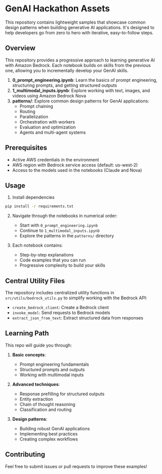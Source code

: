 # GenAI Hackathon Assets

This repository contains lightweight samples that showcase common design patterns when building generative AI applications. It's designed to help developers go from zero to hero with iterative, easy-to-follow steps.

## Overview

This repository provides a progressive approach to learning generative AI with Amazon Bedrock. Each notebook builds on skills from the previous one, allowing you to incrementally develop your GenAI skills.

1. **0_prompt_engineering.ipynb**: Learn the basics of prompt engineering, structuring prompts, and getting structured outputs
2. **1_multimodal_inputs.ipynb**: Explore working with text, images, and videos using Amazon Bedrock Nova
3. **patterns/**: Explore common design patterns for GenAI applications:
   - Prompt chaining
   - Routing
   - Parallelization
   - Orchestration with workers
   - Evaluation and optimization
   - Agents and multi-agent systems

## Prerequisites

- Active AWS credentials in the environment
- AWS region with Bedrock service access (default: us-west-2)
- Access to the models used in the notebooks (Claude and Nova)

## Usage

1. Install dependencies

```bash
pip install -r requirements.txt
```

2. Navigate through the notebooks in numerical order:
   - Start with `0_prompt_engineering.ipynb`
   - Continue to `1_multimodal_inputs.ipynb`
   - Explore the patterns in the `patterns/` directory

3. Each notebook contains:
   - Step-by-step explanations
   - Code examples that you can run
   - Progressive complexity to build your skills

## Central Utility Files

The repository includes centralized utility functions in `src/utils/bedrock_utils.py` to simplify working with the Bedrock API:

- `create_bedrock_client`: Create a Bedrock client
- `invoke_model`: Send requests to Bedrock models
- `extract_json_from_text`: Extract structured data from responses

## Learning Path

This repo will guide you through:

1. **Basic concepts**:
   - Prompt engineering fundamentals
   - Structured prompts and outputs
   - Working with multimodal inputs

2. **Advanced techniques**:
   - Response prefilling for structured outputs
   - Entity extraction
   - Chain of thought reasoning
   - Classification and routing

3. **Design patterns**:
   - Building robust GenAI applications
   - Implementing best practices
   - Creating complex workflows

## Contributing

Feel free to submit issues or pull requests to improve these examples!